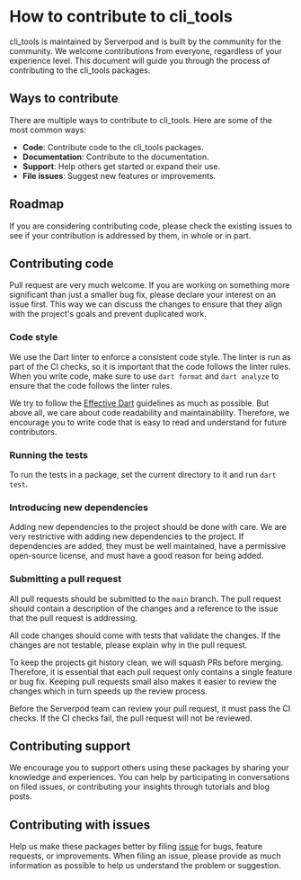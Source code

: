 # How to contribute to cli_tools

cli_tools is maintained by Serverpod and is built by the community for the community.
We welcome contributions from everyone, regardless of your experience level.
This document will guide you through the process of contributing to the cli_tools packages.

## Ways to contribute

There are multiple ways to contribute to cli_tools. Here are some of the most common ways:

- **Code**: Contribute code to the cli_tools packages.
- **Documentation**: Contribute to the documentation.
- **Support**: Help others get started or expand their use.
- **File issues**: Suggest new features or improvements.

## Roadmap

If you are considering contributing code, please check the existing issues to see if your contribution is addressed by them, in whole or in part.

## Contributing code

Pull request are very much welcome. If you are working on something more significant than just a smaller bug fix, please declare your interest on an issue first. This way we can discuss the changes to ensure that they align with the project's goals and prevent duplicated work.

### Code style

We use the Dart linter to enforce a consistent code style. The linter is run as part of the CI checks, so it is important that the code follows the linter rules. When you write code, make sure to use `dart format` and `dart analyze` to ensure that the code follows the linter rules.

We try to follow the [Effective Dart](https://dart.dev/guides/language/effective-dart) guidelines as much as possible. But above all, we care about code readability and maintainability. Therefore, we encourage you to write code that is easy to read and understand for future contributors.

### Running the tests

To run the tests in a package, set the current directory to it and run `dart test`.

### Introducing new dependencies

Adding new dependencies to the project should be done with care. We are very restrictive with adding new dependencies to the project. If dependencies are added, they must be well maintained, have a permissive open-source license, and must have a good reason for being added.

### Submitting a pull request

All pull requests should be submitted to the `main` branch. The pull request should contain a description of the changes and a reference to the issue that the pull request is addressing.

All code changes should come with tests that validate the changes. If the changes are not testable, please explain why in the pull request.

To keep the projects git history clean, we will squash PRs before merging. Therefore, it is essential that each pull request only contains a single feature or bug fix. Keeping pull requests small also makes it easier to review the changes which in turn speeds up the review process.

Before the Serverpod team can review your pull request, it must pass the CI checks. If the CI checks fail, the pull request will not be reviewed.

## Contributing support

We encourage you to support others using these packages by sharing your knowledge and experiences. You can help by participating in conversations on filed issues, or contributing your insights through tutorials and blog posts.

## Contributing with issues

Help us make these packages better by filing [issue](https://github.com/serverpod/cli_tools/issues/new) for bugs, feature requests, or improvements. When filing an issue, please provide as much information as possible to help us understand the problem or suggestion.

